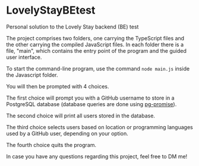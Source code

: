 # LovelyStayBEtest
Personal solution to the Lovely Stay backend (BE) test

The project comprises two folders, one carrying the TypeScript files and the other carrying the compiled JavaScript files. In each folder there is a file, "main", which contains the entry point of the program and the guided user interface.

To start the command-line program, use the command `node main.js` inside the Javascript folder. 

You will then be prompted with 4 choices. 

The first choice will prompt you with a GitHub username to store in a PostgreSQL database (database queries are done using [pg-promise](https://github.com/vitaly-t/pg-promise)).

The second choice will print all users stored in the database.

The third choice selects users based on location or programming languages used by a GitHub user, depending on your option.

The fourth choice quits the program.

In case you have any questions regarding this project, feel free to DM me!
